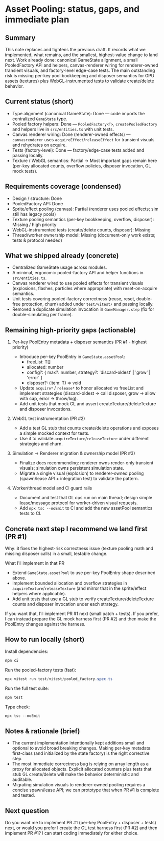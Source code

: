 # Asset Pooling: status, gaps, and immediate plan

Summary
-------
This note replaces and tightens the previous draft. It records what we implemented, what remains, and the smallest, highest-value change to land next. Work already done: canonical GameState alignment, a small PooledFactory API and helpers, canvas-renderer wiring for renderer-owned transient visuals, and factory-level edge-case tests. The main outstanding risk is missing per-key pool bookkeeping and disposer semantics for GPU assets (textures) plus WebGL-instrumented tests to validate create/delete behavior.

Current status (short)
----------------------
- Type alignment (canonical GameState): Done — code imports the centralized `GameState` type.
- Pooled factory helpers: Done — `PooledFactory<T>`, `createPooledFactory` and helpers live in `src/entities.ts` with unit tests.
- Canvas renderer wiring: Done (renderer-owned effects) — `canvasrenderer` uses `acquireEffect`/`releaseEffect` for transient visuals and rehydrates on acquire.
- Tests (factory-level): Done — factory/edge-case tests added and passing locally.
- Texture / WebGL semantics: Partial → Most important gaps remain here (per-key allocated counts, overflow policies, disposer invocation, GL mock tests).

Requirements coverage (condensed)
--------------------------------
- Design / structure: Done
- PooledFactory API: Done
- Sprite/effect pooling (canvas): Partial (renderer uses pooled effects; sim still has legacy pools)
- Texture pooling semantics (per-key bookkeeping, overflow, disposer): Missing / high priority
- WebGL-instrumented tests (create/delete counts, disposer): Missing
- Thread/worker ownership model: Missing (document-only work exists; tests & protocol needed)

What we shipped already (concrete)
---------------------------------
- Centralized GameState usage across modules.
- A minimal, ergonomic pooled-factory API and helper functions in `src/entities.ts`.
- Canvas renderer wired to use pooled effects for transient visuals (explosions, flashes, particles where appropriate) with reset-on-acquire semantics.
- Unit tests covering pooled-factory correctness (reuse, reset, double-free protection, churn) added under `test/vitest/` and passing locally.
- Removed a duplicate simulation invocation in `GameManager.step` (fix for double-simulating per frame).

Remaining high-priority gaps (actionable)
----------------------------------------
1) Per-key PoolEntry metadata + disposer semantics (PR #1 - highest priority)
   - Introduce per-key PoolEntry in `GameState.assetPool`:
     - freeList: T[]
     - allocated: number
     - config?: { max?: number, strategy?: 'discard-oldest' | 'grow' | 'error' }
     - disposer?: (item: T) => void
   - Update `acquire*` / `release*` to honor allocated vs freeList and implement strategies (discard-oldest -> call disposer, grow -> allow with cap, error -> throw/log).
   - Add unit tests that mock GL and assert createTexture/deleteTexture and disposer invocations.

2) WebGL test instrumentation (PR #2)
   - Add a test GL stub that counts create/delete operations and exposes a simple mocked context for tests.
   - Use it to validate `acquireTexture`/`releaseTexture` under different strategies and churn.

3) Simulation → Renderer migration & ownership model (PR #3)
   - Finalize docs recommending: renderer owns render-only transient visuals; simulation owns persistent simulation state.
   - Migrate a single visual (explosion) to renderer-owned pooling (spawn/lease API + integration test) to validate the pattern.

4) Worker/thread model and CI guard rails
   - Document and test that GL ops run on main thread; design simple lease/message protocol for worker-driven visual requests.
   - Add `npx tsc --noEmit` to CI and add the new assetPool semantics tests to CI.

Concrete next step I recommend we land first (PR #1)
-------------------------------------------------
Why: it fixes the highest-risk correctness issue (texture pooling math and missing disposer calls) in a small, testable change.

What I'll implement in that PR:
- Extend `GameState.assetPool` to use per-key PoolEntry shape described above.
- Implement bounded allocation and overflow strategies in `acquireTexture`/`releaseTexture` (and mirror that in the sprite/effect helpers where applicable).
- Add unit tests that use a GL stub to verify createTexture/deleteTexture counts and disposer invocation under each strategy.

If you want that, I'll implement PR #1 next (small patch + tests). If you prefer, I can instead prepare the GL mock harness first (PR #2) and then make the PoolEntry changes against the harness.

How to run locally (short)
--------------------------
Install dependencies:

```powershell
npm ci
```

Run the pooled-factory tests (fast):

```powershell
npx vitest run test/vitest/pooled_factory.spec.ts
```

Run the full test suite:

```powershell
npm test
```

Type check:

```powershell
npx tsc --noEmit
```

Notes & rationale (brief)
------------------------
- The current implementation intentionally kept additions small and optional to avoid broad breaking changes. Making per-key metadata first-class (and initialized by the state factory) is the right corrective step.
- The most immediate correctness bug is relying on array length as a proxy for allocated objects. Explicit allocated counters plus tests that stub GL create/delete will make the behavior deterministic and auditable.
- Migrating simulation visuals to renderer-owned pooling requires a concise spawn/lease API; we can prototype that when PR #1 is complete and tested.

Next question
-------------
Do you want me to implement PR #1 (per-key PoolEntry + disposer + tests) next, or would you prefer I create the GL test harness first (PR #2) and then implement PR #1? I can start coding immediately for either choice.

